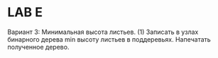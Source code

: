 # LAB E

Вариант 3: Минимальная высота листьев. (1)
Записать в узлах бинарного дерева min высоту листьев в поддеревьях. Напечатать полученное дерево.